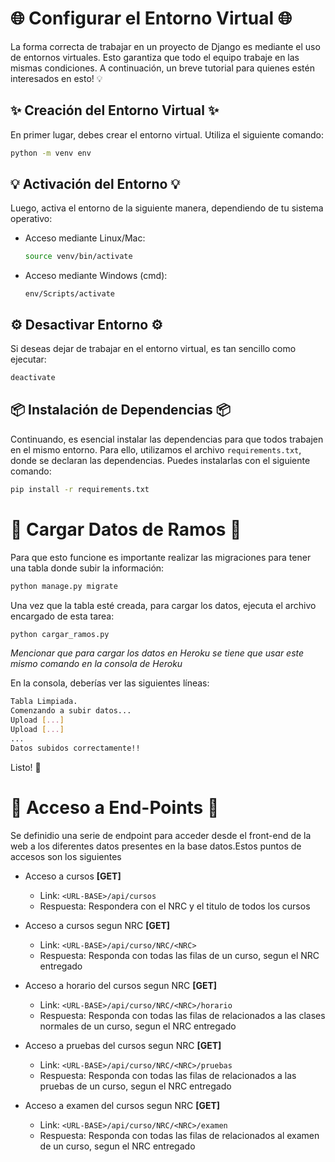 # 🌐 Configurar el Entorno Virtual 🌐

La forma correcta de trabajar en un proyecto de Django es mediante el uso de entornos virtuales. Esto garantiza que todo el equipo trabaje en las mismas condiciones. A continuación, un breve tutorial para quienes estén interesados en esto! 💡

## ✨ Creación del Entorno Virtual ✨

En primer lugar, debes crear el entorno virtual. Utiliza el siguiente comando:

```bash
python -m venv env
```

## 💡 Activación del Entorno 💡

Luego, activa el entorno de la siguiente manera, dependiendo de tu sistema operativo:

- Acceso mediante Linux/Mac:

    ```bash
    source venv/bin/activate
    ```

- Acceso mediante Windows (cmd):

    ```
    env/Scripts/activate
    ```

## ⚙️ Desactivar Entorno ⚙️

Si deseas dejar de trabajar en el entorno virtual, es tan sencillo como ejecutar:

```bash
deactivate
```

## 📦 Instalación de Dependencias 📦

Continuando, es esencial instalar las dependencias para que todos trabajen en el mismo entorno. Para ello, utilizamos el archivo `requirements.txt`, donde se declaran las dependencias. Puedes instalarlas con el siguiente comando:

```bash
pip install -r requirements.txt
```

# 💾 Cargar Datos de Ramos 💾

Para que esto funcione
 es importante realizar las migraciones para tener una tabla donde subir la información:

```bash
python manage.py migrate
```

Una vez que la tabla esté creada, para cargar los datos, ejecuta el archivo encargado de esta tarea:

```bash
python cargar_ramos.py
```

<em>Mencionar que para cargar los datos en Heroku se tiene que usar este mismo comando en la consola de Heroku </em>

En la consola, deberías ver las siguientes líneas:

```bash
Tabla Limpiada.
Comenzando a subir datos...
Upload [...]
Upload [...]
...
Datos subidos correctamente!!
```
Listo! 🐣


# 🧭 Acceso a End-Points 🧭
Se definidio una serie de endpoint para acceder desde el front-end de la web a los diferentes datos presentes en la base datos.Estos puntos de accesos son los siguientes

- Acceso a cursos **[GET]**
  - Link: `<URL-BASE>/api/cursos`
  - Respuesta: Respondera con el NRC y el titulo de todos los cursos

- Acceso a cursos segun NRC **[GET]**
  - Link: `<URL-BASE>/api/curso/NRC/<NRC>`
  - Respuesta: Responda con todas las filas de un curso, segun el NRC entregado

- Acceso a horario del cursos segun NRC **[GET]**
  - Link: `<URL-BASE>/api/curso/NRC/<NRC>/horario`
  - Respuesta: Responda con todas las filas de relacionados a las clases normales de un curso, segun el NRC entregado

- Acceso a pruebas del cursos segun NRC **[GET]**
  - Link: `<URL-BASE>/api/curso/NRC/<NRC>/pruebas`
  - Respuesta: Responda con todas las filas de relacionados a las pruebas de un curso, segun el NRC entregado

- Acceso a examen del cursos segun NRC **[GET]**
  - Link: `<URL-BASE>/api/curso/NRC/<NRC>/examen`
  - Respuesta: Responda con todas las filas de relacionados al examen de un curso, segun el NRC entregado

